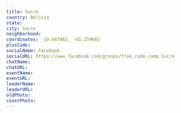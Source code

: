 ```yaml
---
title: Sucre
country: Bolivia
state: 
city: Sucre
neighborhood: 
coordinates: -19.047862, -65.259602
plusCode:
socialName: Facebook
socialURL: https://www.facebook.com/groups/free.code.camp.Sucre
chatName:
chatURL:
eventName:
eventURL:
leaderName:
leaderURL:
oldPhoto: 
coverPhoto:
---
```

